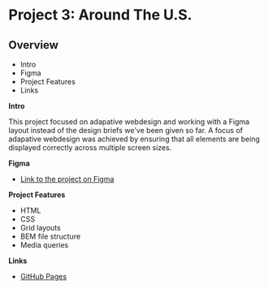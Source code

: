 # Project 3: Around The U.S.

## Overview

- Intro
- Figma
- Project Features
- Links

**Intro**

This project focused on adapative webdesign and working with a Figma layout instead of the design briefs we've been given so far. A focus of adapative webdesign was achieved by ensuring that all elements are being displayed correctly across multiple screen sizes.

**Figma**

- [Link to the project on Figma](https://www.figma.com/file/ii4xxsJ0ghevUOcssTlHZv/Sprint-3%3A-Around-the-US?node-id=0%3A1)

**Project Features**

- HTML
- CSS
- Grid layouts
- BEM file structure
- Media queries

**Links**

- [GitHub Pages]()

